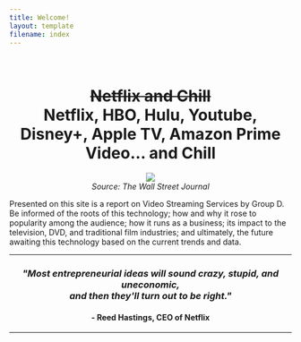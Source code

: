 ```yaml
---
title: Welcome!
layout: template
filename: index
--- 
```

<br>
<h1 align="center"> <strike> Netflix and Chill </strike> <br> Netflix, HBO, Hulu, Youtube, Disney+, Apple TV, Amazon Prime Video... and Chill </h1>

<p align="center">
  <img src="https://raw.githubusercontent.com/imcrisanto/mms-142/main/streaming-scrolling.gif" />
   <br>
  <em> Source: The Wall Street Journal </em>
</p>

Presented on this site is a report on Video Streaming Services by Group D. Be informed of the roots of this technology; how and why it rose to popularity among the audience; how it runs as a business; its impact to the television, DVD, and traditional film industries; and ultimately, the future awaiting this technology based on the current trends and data. 

*** 

<h3 align="center"> <i> "Most entrepreneurial ideas will sound crazy, stupid, and uneconomic, <br> and then they'll turn out to be right." </i> <br> <h4 align="center"> - Reed Hastings, CEO of Netflix </h4>  </h3> 

*** 

<script type="text/javascript">

//Specify the slider's width (in pixels)
var sliderwidth="730px"
//Specify the slider's height
var sliderheight="180px"
//Specify the slider's slide speed (larger is faster 1-10)
var slidespeed=2
//configure background color:
slidebgcolor="#FFFFFF"

//Specify the slider's images
var leftrightslide=new Array()
var finalslide=''
leftrightslide[0]='<a href="http://digitalshorts.weebly.com/animated-figures.html"><img src="http://i1298.photobucket.com/albums/ag57/aismtech/adventure.png" border=1></a>'
leftrightslide[1]='<a href="http://digitalshorts.weebly.com/hollys.html"><img src="http://i1298.photobucket.com/albums/ag57/aismtech/prank.png" border=1></a>'
leftrightslide[2]='<a href="http://digitalshorts.weebly.com/joel.html"><img src="http://i1298.photobucket.com/albums/ag57/aismtech/pivot.png" border=1></a>'
leftrightslide[3]='<a href="http://digitalshorts.weebly.com/miscellaneous-works.html"><img src="http://i1298.photobucket.com/albums/ag57/aismtech/works1.png" border=1></a>'
leftrightslide[4]='<a href="http://digitalshorts.weebly.com/stop-motion-animation.html"><img src="http://i1298.photobucket.com/albums/ag57/aismtech/normalday.png" border=1></a>'
leftrightslide[5]='<a href="http://digitalshorts.weebly.com/tim-anna-pieter--luan.html"><img src="http://i1298.photobucket.com/albums/ag57/aismtech/walk.png" border=1></a>'
leftrightslide[6]='<a href="http://digitalshorts.weebly.com/sofia-aidan-n--jasper.html"><img src="http://i1298.photobucket.com/albums/ag57/aismtech/paintball.png" border=1></a>'
leftrightslide[7]='<a href="http://digitalshorts.weebly.com/miscellaneous-works1.html"><img src="http://i1298.photobucket.com/albums/ag57/aismtech/works2.png" border=1></a>'
leftrightslide[8]='<a href="http://digitalshorts.weebly.com/photo-narration.html"><img src="http://i1298.photobucket.com/albums/ag57/aismtech/themepark.png" border=1></a>'
leftrightslide[9]='<a href="http://digitalshorts.weebly.com/joeniel.html"><img src="http://i1298.photobucket.com/albums/ag57/aismtech/dive.png" border=1></a>'
leftrightslide[10]='<a href="http://digitalshorts.weebly.com/daniela.html"><img src="http://i1298.photobucket.com/albums/ag57/aismtech/sleep.png" border=1></a>'
leftrightslide[11]='<a href="http://digitalshorts.weebly.com/aidan-h.html"><img src="http://i1298.photobucket.com/albums/ag57/aismtech/mask.png" border=1></a>'
leftrightslide[12]='<a href="http://digitalshorts.weebly.com/diego.html"><img src="http://i1298.photobucket.com/albums/ag57/aismtech/clouds.png" border=1></a>'
leftrightslide[13]='<a href="http://digitalshorts.weebly.com/bernardo.html"><img src="http://i1298.photobucket.com/albums/ag57/aismtech/panic.png" border=1></a>'
leftrightslide[14]='<a href="http://digitalshorts.weebly.com/yashal.html"><img src="http://i1298.photobucket.com/albums/ag57/aismtech/hacker.png" border=1></a>'
leftrightslide[15]='<a href="http://digitalshorts.weebly.com/kenza.html"><img src="http://i1298.photobucket.com/albums/ag57/aismtech/lost.png" border=1></a>'

leftrightslide[16]='<a href="http://digitalshorts.weebly.com/miscellaneous-works2.html"><img src="http://i1298.photobucket.com/albums/ag57/aismtech/works3.png" border=1></a>'
leftrightslide[17]='<a href="http://digitalshorts.weebly.com/comic-strips.html"><img src="http://i1298.photobucket.com/albums/ag57/aismtech/steven.png" border=1></a>'
leftrightslide[18]='<a href="http://digitalshorts.weebly.com/melissa.html"><img src="http://i1298.photobucket.com/albums/ag57/aismtech/secret.png" border=1></a>'
leftrightslide[19]='<a href="http://digitalshorts.weebly.com/brandon.html"><img src="http://i1298.photobucket.com/albums/ag57/aismtech/penelope.png" border=1></a>'
leftrightslide[20]='<a href="http://digitalshorts.weebly.com/miscellaneous.html"><img src="http://i1298.photobucket.com/albums/ag57/aismtech/works4.png" border=1></a>'
//Specify gap between each image (use HTML):
var imagegap=" "

//Specify pixels gap between each slideshow rotation (use integer):
var slideshowgap=5


////NO NEED TO EDIT BELOW THIS LINE////////////

var copyspeed=slidespeed
leftrightslide='<nobr>'+leftrightslide.join(imagegap)+'</nobr>'
var iedom=document.all||document.getElementById
if (iedom)
document.write('<span id="temp" style="visibility:hidden;position:absolute;top:-100px;left:-9000px">'+leftrightslide+'</span>')
var actualwidth=''
var cross_slide, ns_slide

function fillup(){
if (iedom){
cross_slide=document.getElementById? document.getElementById("test2") : document.all.test2
cross_slide2=document.getElementById? document.getElementById("test3") : document.all.test3
cross_slide.innerHTML=cross_slide2.innerHTML=leftrightslide
actualwidth=document.all? cross_slide.offsetWidth : document.getElementById("temp").offsetWidth
cross_slide2.style.left=actualwidth+slideshowgap+"px"
}
else if (document.layers){
ns_slide=document.ns_slidemenu.document.ns_slidemenu2
ns_slide2=document.ns_slidemenu.document.ns_slidemenu3
ns_slide.document.write(leftrightslide)
ns_slide.document.close()
actualwidth=ns_slide.document.width
ns_slide2.left=actualwidth+slideshowgap
ns_slide2.document.write(leftrightslide)
ns_slide2.document.close()
}
lefttime=setInterval("slideleft()",30)
}
window.onload=fillup

function slideleft(){
if (iedom){
if (parseInt(cross_slide.style.left)>(actualwidth*(-1)+8))
cross_slide.style.left=parseInt(cross_slide.style.left)-copyspeed+"px"
else
cross_slide.style.left=parseInt(cross_slide2.style.left)+actualwidth+slideshowgap+"px"

if (parseInt(cross_slide2.style.left)>(actualwidth*(-1)+8))
cross_slide2.style.left=parseInt(cross_slide2.style.left)-copyspeed+"px"
else
cross_slide2.style.left=parseInt(cross_slide.style.left)+actualwidth+slideshowgap+"px"

}
else if (document.layers){
if (ns_slide.left>(actualwidth*(-1)+8))
ns_slide.left-=copyspeed
else
ns_slide.left=ns_slide2.left+actualwidth+slideshowgap

if (ns_slide2.left>(actualwidth*(-1)+8))
ns_slide2.left-=copyspeed
else
ns_slide2.left=ns_slide.left+actualwidth+slideshowgap
}
}


if (iedom||document.layers){
with (document){
document.write('<table border="0" cellspacing="0" cellpadding="0"><td>')
if (iedom){
write('<div style="position:relative;width:'+sliderwidth+';height:'+sliderheight+';overflow:hidden">')
write('<div style="position:absolute;width:'+sliderwidth+';height:'+sliderheight+';background-color:'+slidebgcolor+'" onMouseover="copyspeed=0" onMouseout="copyspeed=slidespeed">')
write('<div id="test2" style="position:absolute;left:0px;top:0px"></div>')
write('<div id="test3" style="position:absolute;left:-1000px;top:0px"></div>')
write('</div></div>')
}
else if (document.layers){
write('<ilayer width='+sliderwidth+' height='+sliderheight+' name="ns_slidemenu" bgColor='+slidebgcolor+'>')
write('<layer name="ns_slidemenu2" left=0 top=0 onMouseover="copyspeed=0" onMouseout="copyspeed=slidespeed"></layer>')
write('<layer name="ns_slidemenu3" left=0 top=0 onMouseover="copyspeed=0" onMouseout="copyspeed=slidespeed"></layer>')
write('</ilayer>')
}
document.write('</td></table>')
}
}
</script>
